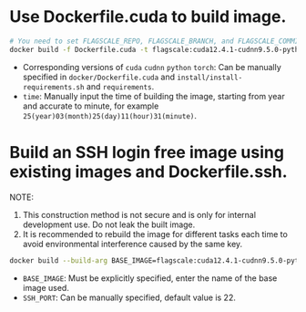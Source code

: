 # Use Dockerfile.cuda to build image.

```bash
# You need to set FLAGSCALE_REPO, FLAGSCALE_BRANCH, and FLAGSCALE_COMMIT in Dockerfile.cuda to specify the FlagScale used in the installation environment
docker build -f Dockerfile.cuda -t flagscale:cuda12.4.1-cudnn9.5.0-python3.12-torch2.5.1-time2503251131 .
```

* Corresponding versions of `cuda` `cudnn` `python` `torch`: Can be manually specified in `docker/Dockerfile.cuda` and `install/install-requirements.sh` and `requirements`.
* `time`: Manually input the time of building the image, starting from year and accurate to minute, for example `25(year)03(month)25(day)11(hour)31(minute)`.

# Build an SSH login free image using existing images and Dockerfile.ssh.
NOTE:
   1. This construction method is not secure and is only for internal development use. Do not leak the built image.
   2. It is recommended to rebuild the image for different tasks each time to avoid environmental interference caused by the same key.

```bash
docker build --build-arg BASE_IMAGE=flagscale:cuda12.4.1-cudnn9.5.0-python3.12-torch2.5.1-time2503251131 --build-arg SSH_PORT=22 -f Dockerfile.ssh -t flagscale:cuda12.4.1-cudnn9.5.0-python3.12-torch2.5.1-time2503251131-ssh .
```

* `BASE_IMAGE`: Must be explicitly specified, enter the name of the base image used.
* `SSH_PORT`: Can be manually specified, default value is 22.
